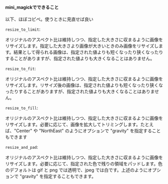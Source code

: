 #### mini_magickでできること



以下、ほぼコピペ。使うときに見直せば良い

`resize_to_limit`:

オリジナルのアスペクト比は維持しつつ、指定した大きさに収まるように画像をリサイズします。指定した大きさより画像が大きいときのみ画像をリサイズします。結果として得られる画像は、指定された値よりも短くなったり狭くなったりすることがありますが、指定された値よりも大きくなることはありません。

`resize_to_fit`:

オリジナルのアスペクト比は維持しつつ、指定した大きさに収まるように画像をリサイズします。リサイズ後の画像は、指定された値よりも短くなったり狭くなったりすることがありますが、指定された値よりも大きくなることはありません。

`resize_to_fill`:

オリジナルのアスペクト比は維持しつつ、指定した大きさに収まるように画像をリサイズします。必要に応じて、画像を拡大してトリミングします。たとえば、"Center" や "NorthEast" のようにオプションで "gravity" を指定することもできます

`resize_and_pad`:

オリジナルのアスペクト比は維持しつつ、指定した大きさに収まるように画像をリサイズします。必要に応じて、指定された色で残りの領域をパッドします。色のデフォルトは gif と png では透明で、jpeg では白です。上述のようにオプションで "gravity" を指定することもできます。

